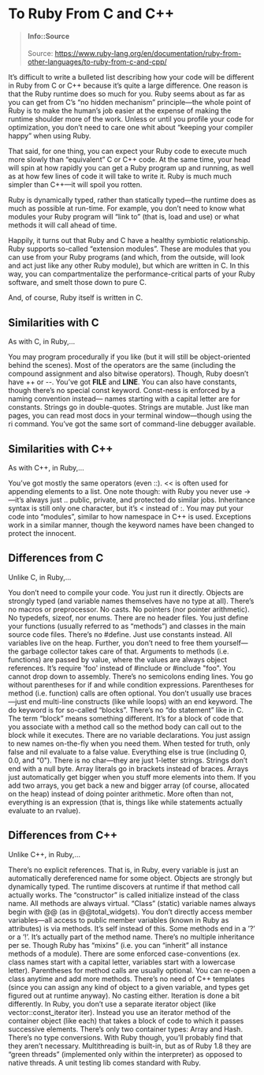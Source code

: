 # To Ruby From C and C++

> #### Info::Source
> Source: https://www.ruby-lang.org/en/documentation/ruby-from-other-languages/to-ruby-from-c-and-cpp/





It’s difficult to write a bulleted list describing how your code will be different in Ruby from C or C++ because it’s quite a large difference. One reason is that the Ruby runtime does so much for you. Ruby seems about as far as you can get from C’s “no hidden mechanism” principle—the whole point of Ruby is to make the human’s job easier at the expense of making the runtime shoulder more of the work. Unless or until you profile your code for optimization, you don’t need to care one whit about “keeping your compiler happy” when using Ruby.

That said, for one thing, you can expect your Ruby code to execute much more slowly than “equivalent” C or C++ code. At the same time, your head will spin at how rapidly you can get a Ruby program up and running, as well as at how few lines of code it will take to write it. Ruby is much much simpler than C++—it will spoil you rotten.

Ruby is dynamically typed, rather than statically typed—the runtime does as much as possible at run-time. For example, you don’t need to know what modules your Ruby program will “link to” (that is, load and use) or what methods it will call ahead of time.

Happily, it turns out that Ruby and C have a healthy symbiotic relationship. Ruby supports so-called “extension modules”. These are modules that you can use from your Ruby programs (and which, from the outside, will look and act just like any other Ruby module), but which are written in C. In this way, you can compartmentalize the performance-critical parts of your Ruby software, and smelt those down to pure C.

And, of course, Ruby itself is written in C.


## Similarities with C

As with C, in Ruby,…

You may program procedurally if you like (but it will still be object-oriented behind the scenes).
Most of the operators are the same (including the compound assignment and also bitwise operators). Though, Ruby doesn’t have ++ or --.
You’ve got __FILE__ and __LINE__.
You can also have constants, though there’s no special const keyword. Const-ness is enforced by a naming convention instead— names starting with a capital letter are for constants.
Strings go in double-quotes.
Strings are mutable.
Just like man pages, you can read most docs in your terminal window—though using the ri command.
You’ve got the same sort of command-line debugger available.

## Similarities with C++

As with C++, in Ruby,…

You’ve got mostly the same operators (even ::). << is often used for appending elements to a list. One note though: with Ruby you never use ->—it’s always just ..
public, private, and protected do similar jobs.
Inheritance syntax is still only one character, but it’s < instead of :.
You may put your code into “modules”, similar to how namespace in C++ is used.
Exceptions work in a similar manner, though the keyword names have been changed to protect the innocent.

## Differences from C

Unlike C, in Ruby,…

You don’t need to compile your code. You just run it directly.
Objects are strongly typed (and variable names themselves have no type at all).
There’s no macros or preprocessor. No casts. No pointers (nor pointer arithmetic). No typedefs, sizeof, nor enums.
There are no header files. You just define your functions (usually referred to as “methods”) and classes in the main source code files.
There’s no #define. Just use constants instead.
All variables live on the heap. Further, you don’t need to free them yourself—the garbage collector takes care of that.
Arguments to methods (i.e. functions) are passed by value, where the values are always object references.
It’s require 'foo' instead of #include <foo> or #include "foo".
You cannot drop down to assembly.
There’s no semicolons ending lines.
You go without parentheses for if and while condition expressions.
Parentheses for method (i.e. function) calls are often optional.
You don’t usually use braces—just end multi-line constructs (like while loops) with an end keyword.
The do keyword is for so-called “blocks”. There’s no “do statement” like in C.
The term “block” means something different. It’s for a block of code that you associate with a method call so the method body can call out to the block while it executes.
There are no variable declarations. You just assign to new names on-the-fly when you need them.
When tested for truth, only false and nil evaluate to a false value. Everything else is true (including 0, 0.0, and "0").
There is no char—they are just 1-letter strings.
Strings don’t end with a null byte.
Array literals go in brackets instead of braces.
Arrays just automatically get bigger when you stuff more elements into them.
If you add two arrays, you get back a new and bigger array (of course, allocated on the heap) instead of doing pointer arithmetic.
More often than not, everything is an expression (that is, things like while statements actually evaluate to an rvalue).

## Differences from C++

Unlike C++, in Ruby,…

There’s no explicit references. That is, in Ruby, every variable is just an automatically dereferenced name for some object.
Objects are strongly but dynamically typed. The runtime discovers at runtime if that method call actually works.
The “constructor” is called initialize instead of the class name.
All methods are always virtual.
“Class” (static) variable names always begin with @@ (as in @@total_widgets).
You don’t directly access member variables—all access to public member variables (known in Ruby as attributes) is via methods.
It’s self instead of this.
Some methods end in a ’?’ or a ’!’. It’s actually part of the method name.
There’s no multiple inheritance per se. Though Ruby has “mixins” (i.e. you can “inherit” all instance methods of a module).
There are some enforced case-conventions (ex. class names start with a capital letter, variables start with a lowercase letter).
Parentheses for method calls are usually optional.
You can re-open a class anytime and add more methods.
There’s no need of C++ templates (since you can assign any kind of object to a given variable, and types get figured out at runtime anyway). No casting either.
Iteration is done a bit differently. In Ruby, you don’t use a separate iterator object (like vector<T>::const_iterator iter). Instead you use an iterator method of the container object (like each) that takes a block of code to which it passes successive elements.
There’s only two container types: Array and Hash.
There’s no type conversions. With Ruby though, you’ll probably find that they aren’t necessary.
Multithreading is built-in, but as of Ruby 1.8 they are “green threads” (implemented only within the interpreter) as opposed to native threads.
A unit testing lib comes standard with Ruby.